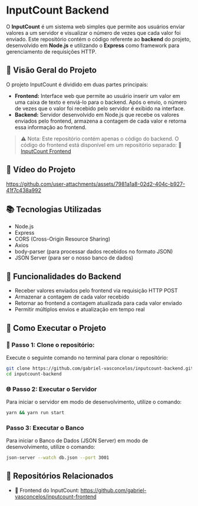 # InputCount Backend

O **InputCount** é um sistema web simples que permite aos usuários enviar valores a um servidor e visualizar o número de vezes que cada valor foi enviado. Este repositório contém o código referente ao **backend** do projeto, desenvolvido em **Node.js** e utilizando o **Express** como framework para gerenciamento de requisições HTTP.

## 🧩 Visão Geral do Projeto
O projeto InputCount é dividido em duas partes principais:
- **Frontend:** Interface web que permite ao usuário inserir um valor em uma caixa de texto e enviá-lo para o backend. Após o envio, o número de vezes que o valor foi recebido pelo servidor é exibido na interface.
- **Backend:** Servidor desenvolvido em Node.js que recebe os valores enviados pelo frontend, armazena a contagem de cada valor e retorna essa informação ao frontend.

> ⚠️ Nota: Este repositório contém apenas o código do backend. O código do frontend está disponível em um repositório separado:
> 🔗 [InputCount Frontend](https://github.com/Gabriel-Vasconcelos/inputcount-frontend)

## 🎥 Vídeo do Projeto
https://github.com/user-attachments/assets/7981a1a8-02d2-404c-b927-41f7c438a992

## 📚 Tecnologias Utilizadas
- Node.js
- Express
- CORS (Cross-Origin Resource Sharing)
- Axios
- body-parser (para processar dados recebidos no formato JSON)
- JSON Server (para ser o nosso banco de dados)

## 🚀 Funcionalidades do Backend
- Receber valores enviados pelo frontend via requisição HTTP POST
- Armazenar a contagem de cada valor recebido
- Retornar ao frontend a contagem atualizada para cada valor enviado
- Permitir múltiplos envios e atualização em tempo real

## 📂 Como Executar o Projeto
### 🔧 Passo 1: Clone o repositório:
Execute o seguinte comando no terminal para clonar o repositório:
```bash
git clone https://github.com/gabriel-vasconcelos/inputcount-backend.git
cd inputcount-backend
```

### 🌐 Passo 2: Executar o Servidor
Para iniciar o servidor em modo de desenvolvimento, utilize o comando:
```bash
yarn && yarn run start
```

### Passo 3: Executar o Banco
Para iniciar o Banco de Dados (JSON Server) em modo de desenvolvimento, utilize o comando:
```bash
json-server --watch db.json --port 3001
```

## 🔗 Repositórios Relacionados
- 🔄 Frontend do InputCount: https://github.com/gabriel-vasconcelos/inputcount-frontend

